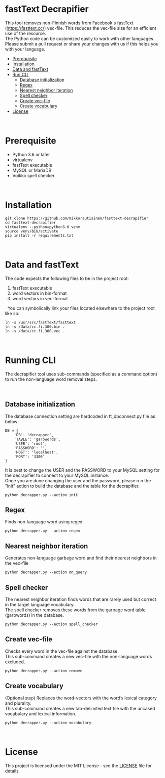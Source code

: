 fastText Decrapifier
========

 This tool removes non-Finnish words from Facebook's fastText (https://fasttext.cc/) vec-file. This reduces the vec-file size for an efficient use of the resource.\
 The Python code can be customized easily to work with other languages. Please submit a pull request or share your changes with us if this helps you with your language. 

<!-- TOC depthFrom:1 depthTo:2 withLinks:1 updateOnSave:1 orderedList:0 -->

- [Prerequisite](#prerequisite)
- [Installation](#installation)
- [Data and fastText](#data-and-fasttext)
- [Run CLI](#run-cli)
  - [Database initialization](#database-initialization)
  - [Regex](#regex)
  - [Nearest neighbor iteration](#nearest-neighbor-iteration)
  - [Spell checker](#spell-checker)
  - [Create vec-file](#create-vec-file)
  - [Create vocabulary](#create-vocabulary)
- [License](#license)

<!-- /TOC -->


&nbsp;
# Prerequisite

- Python 3.6 or later
- virtualenv
- fastText executable
- MySQL or MariaDB
- Voikko spell checker

&nbsp;
# Installation

```
git clone https://github.com/mikkorautiainen/fasttext-decrapifier
cd fasttext-decrapifier
virtualenv --python=python3.6 venv
source venv/bin/activate
pip install -r requirements.txt
```

&nbsp;
# Data and fastText

The code expects the following files to be in the project root:
   1. fastText executable
   2. word vectors in bin-format
   3. word vectors in vec-format

&nbsp;
You can symbolically link your files located elsewhere to the project root like so:
```
ln -s /usr/src/fastText/fasttext .
ln -s /data/cc.fi.300.bin .
ln -s /data/cc.fi.300.vec .
```

&nbsp;
# Running CLI

  The decrapifier tool uses sub-commands (specified as a command option) to run the non-language word removal steps.

&nbsp;
## Database initialization
The database connection setting are hardcoded in ft_dbconnect.py file as below:
```
DB = {
    'DB': 'decrapper',
    'TABLE': 'garbwords',
    'USER': 'root',
    'PASSWORD': '',
    'HOST': 'localhost',
    'PORT': '3306'
}
```
It is best to change the USER and the PASSWORD to your MySQL setting for the decrapifier to connect to your MySQL instance.\
Once you are done changing the user and the password, please run the "init" action to build the database and the table for the decrapifier. 
```
python decrapper.py --action init
```
## Regex
Finds non-language word using regex
```
python decrapper.py --action regex
```
## Nearest neighbor iteration
Generates non-language garbage word and find their nearest neighbors in the vec-file
```
python decrapper.py --action nn_query
```
## Spell checker
The nearest neighbor iteration finds words that are rarely used but correct in the target language vocabulary.\
The spell checker removes these words from the garbage word table (garbwords) in the database.
```
python decrapper.py --action spell_checker
```
## Create vec-file
Checks every word in the vec-file against the database.\
This sub-command creates a new vec-file with the non-language words excluded.
```
python decrapper.py --action remove
```
## Create vocabulary
(Optional step) Replaces the word-vectors with the word’s lexical category and plurality.\
This sub-command creates a new tab-delimited text file with the uncased vocabulary and lexical information.
```
python decrapper.py --action vocabulary
```

&nbsp;
# License

This project is licensed under the MIT License - see the [LICENSE](LICENSE) file for details
